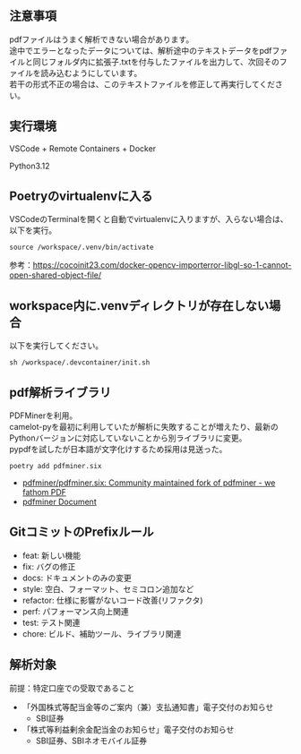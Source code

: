 ## 注意事項
pdfファイルはうまく解析できない場合があります。  
途中でエラーとなったデータについては、解析途中のテキストデータをpdfファイルと同じフォルダ内に拡張子.txtを付与したファイルを出力して、次回そのファイルを読み込むようにしています。  
若干の形式不正の場合は、このテキストファイルを修正して再実行してください。  

## 実行環境
VSCode + Remote Containers + Docker

Python3.12

## Poetryのvirtualenvに入る
VSCodeのTerminalを開くと自動でvirtualenvに入りますが、入らない場合は、以下を実行。

```
source /workspace/.venv/bin/activate
```

参考：https://cocoinit23.com/docker-opencv-importerror-libgl-so-1-cannot-open-shared-object-file/

## workspace内に.venvディレクトリが存在しない場合

以下を実行してください。
```
sh /workspace/.devcontainer/init.sh
```

## pdf解析ライブラリ

PDFMinerを利用。  
camelot-pyを最初に利用していたが解析に失敗することが増えたり、最新のPythonバージョンに対応していないことから別ライブラリに変更。  
pypdfを試したが日本語が文字化けするため採用は見送った。

```
poetry add pdfminer.six
```

- [pdfminer/pdfminer.six: Community maintained fork of pdfminer - we fathom PDF](https://github.com/pdfminer/pdfminer.six?tab=readme-ov-file)
- [pdfminer Document](https://pdfminersix.readthedocs.io/en/latest/)



## GitコミットのPrefixルール

- feat: 新しい機能
- fix: バグの修正
- docs: ドキュメントのみの変更
- style: 空白、フォーマット、セミコロン追加など
- refactor: 仕様に影響がないコード改善(リファクタ)
- perf: パフォーマンス向上関連
- test: テスト関連
- chore: ビルド、補助ツール、ライブラリ関連

## 解析対象

前提：特定口座での受取であること

- 「外国株式等配当金等のご案内（兼）支払通知書」電子交付のお知らせ
  - SBI証券
- 「株式等利益剰余金配当金のお知らせ」電子交付のお知らせ
  - SBI証券、SBIネオモバイル証券
